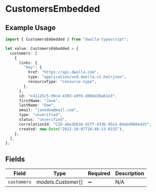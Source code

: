 # CustomersEmbedded

## Example Usage

```typescript
import { CustomersEmbedded } from "dwolla-typescript";

let value: CustomersEmbedded = {
  customers: [
    {
      links: {
        "key": {
          href: "https://api.dwolla.com",
          type: "application/vnd.dwolla.v1.hal+json",
          resourceType: "resource-type",
        },
      },
      id: "c41125c5-99c4-4303-a9f6-d066d28a61e3",
      firstName: "Jane",
      lastName: "Doe",
      email: "janedoe@mail.com",
      type: "unverified",
      status: "unverified",
      correlationId: "CID-abe2bb3d-d2ff-433b-95a3-0debd960ed25",
      created: new Date("2022-10-07T16:46:13.023Z"),
    },
  ],
};
```

## Fields

| Field               | Type                | Required            | Description         |
| ------------------- | ------------------- | ------------------- | ------------------- |
| `customers`         | *models.Customer*[] | :heavy_minus_sign:  | N/A                 |